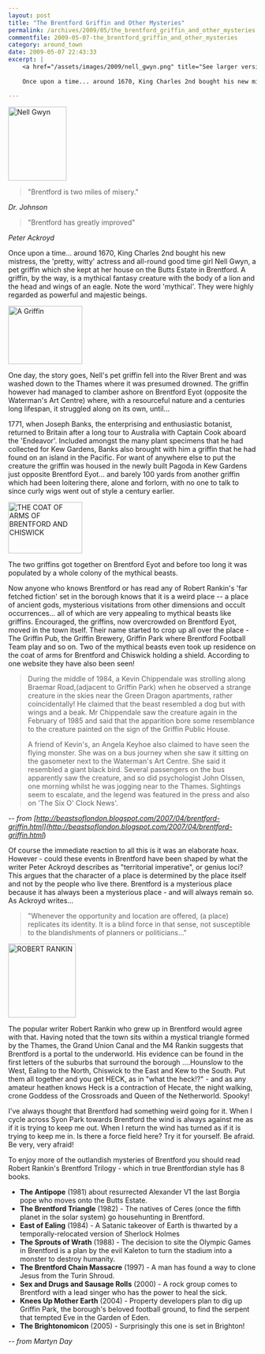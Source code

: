 ```yaml
---
layout: post
title: "The Brentford Griffin and Other Mysteries"
permalink: /archives/2009/05/the_brentford_griffin_and_other_mysteries.html
commentfile: 2009-05-07-the_brentford_griffin_and_other_mysteries
category: around_town
date: 2009-05-07 22:43:33
excerpt: |
    <a href="/assets/images/2009/nell_gwyn.png" title="See larger version of - Nell Gwyn"><img src="/assets/images/2009/nell_gwyn_thumb.png" width="118" height="150" alt="Nell Gwyn" class="photo right" /></a>
    
    Once upon a time... around 1670, King Charles 2nd bought his new mistress, the 'pretty, witty' actress and all-round good time girl Nell Gwyn, a pet griffin which she kept at her house on the Butts Estate in Brentford. A griffin, by the way, is a mythical fantasy creature with the body of a lion and the head and wings of an eagle. Note the word 'mythical'. They were highly regarded as powerful and majestic beings.

---
```


<a href="/assets/images/2009/nell_gwyn.png" title="See larger version of - Nell Gwyn"><img src="/assets/images/2009/nell_gwyn_thumb.png" width="118" height="150" alt="Nell Gwyn" class="photo right" /></a>

> "Brentford is two miles of misery."

<cite>Dr. Johnson</cite>

> "Brentford has greatly improved"

<cite>Peter Ackroyd</cite>

Once upon a time... around 1670, King Charles 2nd bought his new mistress, the 'pretty, witty' actress and all-round good time girl Nell Gwyn, a pet griffin which she kept at her house on the Butts Estate in Brentford. A griffin, by the way, is a mythical fantasy creature with the body of a lion and the head and wings of an eagle. Note the word 'mythical'. They were highly regarded as powerful and majestic beings.

<a href="/assets/images/2009/griffin.png" title="See larger version of - A Griffin"><img src="/assets/images/2009/griffin_thumb.png" width="150" height="118" alt="A Griffin" class="photo right" /></a>

One day, the story goes, Nell's pet griffin fell into the River Brent and was washed down to the Thames where it was presumed drowned. The griffin however had managed to clamber ashore on Brentford Eyot (opposite the Waterman's Art Centre) where, with a resourceful nature and a centuries long lifespan, it struggled along on its own, until...

1771, when Joseph Banks, the enterprising and enthusiastic botanist, returned to Britain after a long tour to Australia with Captain Cook aboard the 'Endeavor'. Included amongst the many plant specimens that he had collected for Kew Gardens, Banks also brought with him a griffin that he had found on an island in the Pacific. For want of anywhere else to put the creature the griffin was housed in the newly built Pagoda in Kew Gardens just opposite Brentford Eyot... and barely 100 yards from another griffin which had been loitering there, alone and forlorn, with no one to talk to since curly wigs went out of style a century earlier.

<a href="/assets/images/2009/firmior.png" title="See larger version of - THE COAT OF ARMS OF BRENTFORD AND CHISWICK"><img src="/assets/images/2009/firmior_thumb.png" width="150" height="104" alt="THE COAT OF ARMS OF BRENTFORD AND CHISWICK" class="photo right" /></a>

The two griffins got together on Brentford Eyot and before too long it was populated by a whole colony of the mythical beasts.

Now anyone who knows Brentford or has read any of Robert Rankin's 'far fetched fiction' set in the borough knows that it is a weird place -- a place of ancient gods, mysterious visitations from other dimensions and occult occurrences... all of which are very appealing to mythical beasts like griffins. Encouraged, the griffins, now overcrowded on Brentford Eyot, moved in the town itself. Their name started to crop up all over the place - The Griffin Pub, the Griffin Brewery, Griffin Park where Brentford Football Team play and so on. Two of the mythical beasts even took up residence on the coat of arms for Brentford and Chiswick holding a shield. According to one website they have also been seen!

> During the middle of 1984, a Kevin Chippendale was strolling along Braemar Road,(adjacent to Griffin Park) when he observed a strange creature in the skies near the Green Dragon apartments, rather coincidentally! He claimed that the beast resembled a dog but with wings and a beak. Mr Chippendale saw the creature again in the February of 1985 and said that the apparition bore some resemblance to the creature painted on the sign of the Griffin Public House.
> 
>  A friend of Kevin's, an Angela Keyhoe also claimed to have seen the flying monster. She was on a bus journey when she saw it sitting on the gasometer next to the Waterman's Art Centre. She said it resembled a giant black bird. Several passengers on the bus apparently saw the creature, and so did psychologist John Olssen, one morning whilst he was jogging near to the Thames. Sightings seem to escalate, and the legend was featured in the press and also on 'The Six O' Clock News'.
> 
> 
> 
 <cite> -- from [http://beastsoflondon.blogspot.com/2007/04/brentford-griffin.html](http://beastsoflondon.blogspot.com/2007/04/brentford-griffin.html</cite>)

Of course the immediate reaction to all this is it was an elaborate hoax. However - could these events in Brentford have been shaped by what the writer Peter Ackroyd describes as "territorial imperative", or genius loci? This argues that the character of a place is determined by the place itself and not by the people who live there. Brentford is a mysterious place because it has always been a mysterious place - and will always remain so. As Ackroyd writes...

> "Whenever the opportunity and location are offered, (a place) replicates its identity. It is a blind force in that sense, not susceptible to the blandishments of planners or politicians..."

<a href="/assets/images/2009/robert_rankin.png" title="See larger version of - ROBERT RANKIN"><img src="/assets/images/2009/robert_rankin_thumb.png" width="137" height="150" alt="ROBERT RANKIN" class="photo right" /></a>

The popular writer Robert Rankin who grew up in Brentford would agree with that. Having noted that the town sits within a mystical triangle formed by the Thames, the Grand Union Canal and the M4 Rankin suggests that Brentford is a portal to the underworld. His evidence can be found in the first letters of the suburbs that surround the borough ....Hounslow to the West, Ealing to the North, Chiswick to the East and Kew to the South. Put them all together and you get HECK, as in "what the heck!?" - and as any amateur heathen knows Heck is a contraction of Hecate, the night walking, crone Goddess of the Crossroads and Queen of the Netherworld. Spooky!

I've always thought that Brentford had something weird going for it. When I cycle across Syon Park towards Brentford the wind is always against me as if it is trying to keep me out. When I return the wind has turned as if it is trying to keep me in. Is there a force field here? Try it for yourself. Be afraid. Be very, very afraid!

To enjoy more of the outlandish mysteries of Brentford you should read Robert Rankin's Brentford Trilogy - which in true Brentfordian style has 8 books.

-   **The Antipope** (1981) about resurrected Alexander V1 the last Borgia pope who moves onto the Butts Estate.
-   **The Brentford Triangle** (1982) - The natives of Ceres (once the fifth planet in the solar system) go househunting in Brentford.
-   **East of Ealing** (1984) - A Satanic takeover of Earth is thwarted by a temporally-relocated version of Sherlock Holmes
-   **The Sprouts of Wrath** (1988) - The decision to site the Olympic Games in Brentford is a plan by the evil Kaleton to turn the stadium into a monster to destroy humanity.
-   **The Brentford Chain Massacre** (1997) - A man has found a way to clone Jesus from the Turin Shroud.
-   **Sex and Drugs and Sausage Rolls** (2000) - A rock group comes to Brentford with a lead singer who has the power to heal the sick.
-   **Knees Up Mother Earth** (2004) - Property developers plan to dig up Griffin Park, the borough's beloved football ground, to find the serpent that tempted Eve in the Garden of Eden.
-   **The Brightonomicon** (2005) - Surprisingly this one is set in Brighton!

<cite>-- from Martyn Day</cite>
